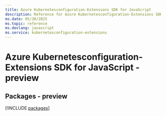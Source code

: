 ```yaml
---
title: Azure Kubernetesconfiguration-Extensions SDK for JavaScript
description: Reference for Azure Kubernetesconfiguration-Extensions SDK for JavaScript
ms.date: 05/30/2025
ms.topic: reference
ms.devlang: javascript
ms.service: kubernetesconfiguration-extensions
---
```

# Azure Kubernetesconfiguration-Extensions SDK for JavaScript - preview
## Packages - preview
[!INCLUDE [packages](kubernetesconfiguration-extensions-index.md)]
